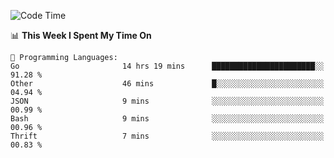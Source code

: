 <!--START_SECTION:waka-->
![Code Time](http://img.shields.io/badge/Code%20Time-531%20hrs%2041%20mins-blue)

📊 **This Week I Spent My Time On** 

```text
💬 Programming Languages: 
Go                       14 hrs 19 mins      ███████████████████████░░   91.28 % 
Other                    46 mins             █░░░░░░░░░░░░░░░░░░░░░░░░   04.94 % 
JSON                     9 mins              ░░░░░░░░░░░░░░░░░░░░░░░░░   00.99 % 
Bash                     9 mins              ░░░░░░░░░░░░░░░░░░░░░░░░░   00.96 % 
Thrift                   7 mins              ░░░░░░░░░░░░░░░░░░░░░░░░░   00.83 % 
```


<!--END_SECTION:waka-->